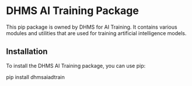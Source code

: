 # DHMS AI Training Package

This pip package is owned by DHMS for AI Training. It contains various modules and utilities that are used for training artificial intelligence models.

## Installation

To install the DHMS AI Training package, you can use pip:

pip install dhmsaiadtrain